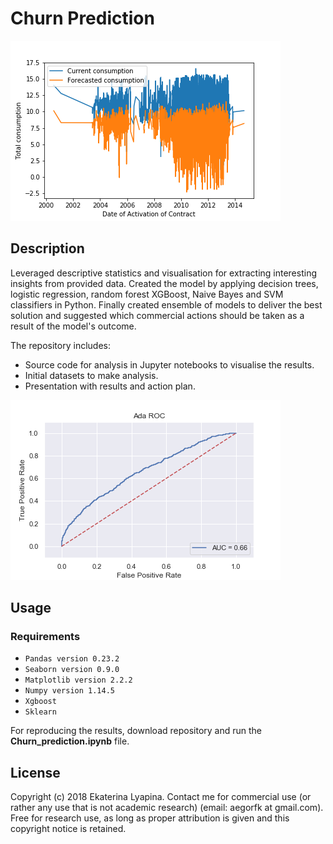 # Churn Prediction
![Example detection](assets/forecast.png)
## Description

Leveraged descriptive statistics and visualisation for extracting interesting insights from provided data. 
Created the model by applying decision trees, logistic regression, random forest XGBoost, Naive Bayes and SVM classifiers in Python. 
Finally created ensemble of models to deliver the best solution and suggested which commercial actions should be taken as a result of the model's outcome.

The repository includes:
* Source code for analysis in Jupyter notebooks to visualise the results.
* Initial datasets to make analysis.
* Presentation with results and action plan.

![Trained model on Video](assets/ada.png)

## Usage
### Requirements
* `Pandas version 0.23.2`
* `Seaborn version 0.9.0`
* `Matplotlib version 2.2.2`
* `Numpy version 1.14.5`
* `Xgboost`
* `Sklearn`

For reproducing the results, download repository and run the **Churn_prediction.ipynb** file.

## License
Copyright (c) 2018 Ekaterina Lyapina. Contact me for commercial use (or rather any use that is not academic research) (email: aegorfk at gmail.com). Free for research use, as long as proper attribution is given and this copyright notice is retained.
